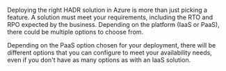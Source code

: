 Deploying the right HADR solution in Azure is more than just picking a feature. A solution must meet your requirements, including the RTO and RPO expected by the business. Depending on the platform (IaaS or PaaS), there could be multiple options to choose from.

Depending on the PaaS option chosen for your deployment, there will be different options that you can configure to meet your availability needs, even if you don't have as many options as with an IaaS solution.